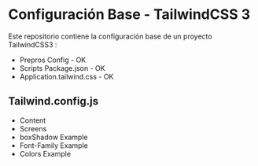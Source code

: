 # Configuración Base - TailwindCSS 3
Este repositorio contiene la configuración base de un proyecto TailwindCSS3 : 

- Prepros Config - OK
- Scripts Package.json - OK
- Application.tailwind.css - OK


## Tailwind.config.js 

- Content
- Screens
- boxShadow Example
- Font-Family Example
- Colors Example




